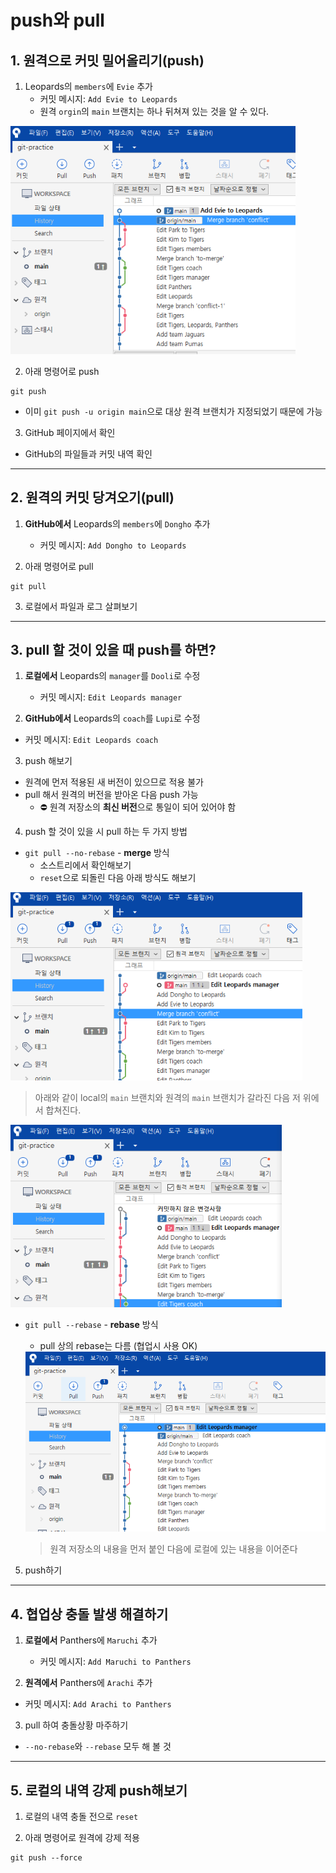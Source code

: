 # push와 pull



## 1. 원격으로 커밋 밀어올리기(**push**)

1. Leopards의 `members`에 `Evie` 추가
   - 커밋 메시지: `Add Evie to Leopards`
   - 원격 `orgin`의 `main` 브랜치는 하나 뒤쳐져 있는 것을 알 수 있다.

<img src="assets/image-20221223105032056.png" alt="image-20221223105032056" style="zoom:80%;" />

2. 아래 명령어로 push

```
git push
```

- 이미 `git push -u origin main`으로 대상 원격 브랜치가 지정되었기 때문에 가능



3. GitHub 페이지에서 확인

- GitHub의 파일들과 커밋 내역 확인



---



## 2. 원격의 커밋 당겨오기(**pull**)

1. **GitHub에서** Leopards의 `members`에 `Dongho` 추가
   - 커밋 메시지: `Add Dongho to Leopards`



2. 아래 명령어로 pull

```
git pull
```



3. 로컬에서 파일과 로그 살펴보기



---



## 3. **pull** 할 것이 있을 때 **push**를 하면?

1. **로컬에서** Leopards의 `manager`를 `Dooli`로 수정
   - 커밋 메시지: `Edit Leopards manager`



2. **GitHub에서** Leopards의 `coach`를 `Lupi`로 수정

- 커밋 메시지: `Edit Leopards coach`



3. push 해보기

- 원격에 먼저 적용된 새 버전이 있으므로 적용 불가
- pull 해서 원격의 버전을 받아온 다음 push 가능
  - ⛔ 원격 저장소의 **최신 버전**으로 통일이 되어 있어야 함



4. push 할 것이 있을 시 pull 하는 두 가지 방법

- `git pull --no-rebase` - **merge** 방식
  - 소스트리에서 확인해보기
  - `reset`으로 되돌린 다음 아래 방식도 해보기

<img src="assets/image-20221223111751205.png" alt="image-20221223111751205" style="zoom:80%;" />

> 아래와 같이 local의 `main` 브랜치와 원격의 `main` 브랜치가 갈라진 다음 저 위에서 합쳐진다.

<img src="assets/image-20221223111929067.png" alt="image-20221223111929067" style="zoom:80%;" />

- `git pull --rebase` - **rebase** 방식

  - pull 상의 rebase는 다름 (협업시 사용 OK)

  <img src="assets/image-20221223114943189.png" alt="image-20221223114943189" style="zoom:80%;" />

  > 원격 저장소의 내용을 먼저 붙인 다음에 로컬에 있는 내용을 이어준다

5. push하기



---



## 4. 협업상 충돌 발생 해결하기

1. **로컬에서** Panthers에 `Maruchi` 추가
   - 커밋 메시지: `Add Maruchi to Panthers`



2. **원격에서** Panthers에 `Arachi` 추가

- 커밋 메시지: `Add Arachi to Panthers`



3. pull 하여 충돌상황 마주하기

- `--no-rebase`와 `--rebase` 모두 해 볼 것



---



## 5. 로컬의 내역 강제 push해보기

1. 로컬의 내역 충돌 전으로 `reset`



2. 아래 명령어로 원격에 강제 적용

```
git push --force
```

